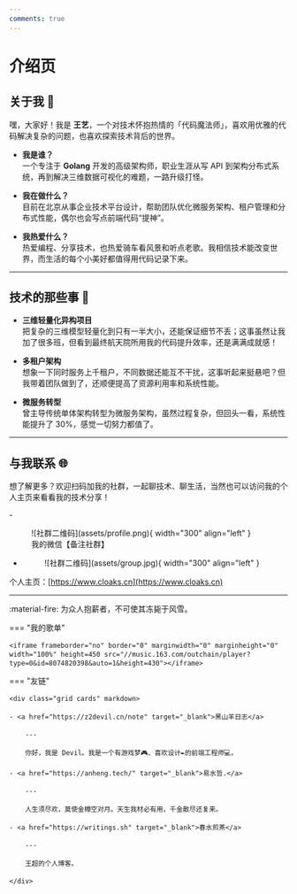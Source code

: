 ```yaml
---
comments: true
---
```


# 介绍页

## 关于我 👋

嘿，大家好！我是 **王艺**，一个对技术怀抱热情的「代码魔法师」，喜欢用优雅的代码解决复杂的问题，也喜欢探索技术背后的世界。

- **我是谁？**  
  一个专注于 **Golang** 开发的高级架构师，职业生涯从写 API 到架构分布式系统，再到解决三维数据可视化的难题，一路升级打怪。
  
- **我在做什么？**  
  目前在北京从事企业技术平台设计，帮助团队优化微服务架构、租户管理和分布式性能，偶尔也会写点前端代码“提神”。

- **我热爱什么？**  
  热爱编程、分享技术，也热爱骑车看风景和听点老歌。我相信技术能改变世界，而生活的每个小美好都值得用代码记录下来。

---

## 技术的那些事 🌟

- **三维轻量化异构项目**  
  把复杂的三维模型轻量化到只有一半大小，还能保证细节不丢；这事虽然让我加了很多班，但看到最终航天院所用我的代码提升效率，还是满满成就感！

- **多租户架构**  
  想象一下同时服务上千租户，不同数据还能互不干扰，这事听起来挺悬吧？但我带着团队做到了，还顺便提高了资源利用率和系统性能。

- **微服务转型**  
  曾主导传统单体架构转型为微服务架构，虽然过程复杂，但回头一看，系统性能提升了 30%，感觉一切努力都值了。

---

## 与我联系 🌐

想了解更多？欢迎扫码加我的社群，一起聊技术、聊生活，当然也可以访问我的个人主页来看看我的技术分享！


<div class="grid cards" markdown>
- <figure markdown="span">
    ![社群二维码](assets/profile.png){ width="300" align="left" }
    <figcaption>我的微信【备注社群】</figcaption>
  </figure>

- <figure markdown="span">
    ![社群二维码](assets/group.jpg){ width="300" align="left" }
  </figure>
</div>

个人主页：[https://www.cloaks.cn](https://www.cloaks.cn)

---

:material-fire: 为众人抱薪者，不可使其冻毙于风雪。

=== "我的歌单"

    <iframe frameborder="no" border="0" marginwidth="0" marginheight="0" width="100%" height=450 src="//music.163.com/outchain/player?type=0&id=8074820398&auto=1&height=430"></iframe>

=== "友链"

    <div class="grid cards" markdown>

    - <a href="https://z2devil.cn/note" target="_blank">黑山羊日志</a>

        ---

        你好，我是 Devil。我是一个有游戏梦🎮、喜欢设计✒️的前端工程师💻。
        
    - <a href="https://anheng.tech/" target="_blank">易水哲.</a>

        ---

        人生须尽欢，莫使金樽空对月。天生我材必有用，千金散尽还复来。

    - <a href="https://writings.sh" target="_blank">春水煎茶</a>

        ---

        王超的个人博客。
        
    </div>